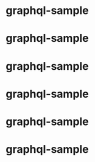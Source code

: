 # graphql-sample
# graphql-sample
# graphql-sample
# graphql-sample
# graphql-sample
# graphql-sample
